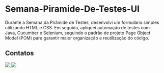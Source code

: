 # Semana-Piramide-De-Testes-UI

Durante a Semana da Pirâmide de Testes, desenvolvi um formulário simples utilizando HTML e CSS. Em seguida, apliquei automação de testes com Java, Cucumber e Selenium, seguindo o padrão de projeto Page Object Model (POM) para garantir maior organização e reutilização do código.

## Contatos

<a href="https://www.linkedin.com/in/larissa-flausino-49a942213/">
    <img src="https://img.shields.io/badge/linkedin-%230077B5.svg?style=for-the-badge&logo=linkedin&logoColor=white" />
     <a href = "mailto:larissaflausino05@gmail.com"><img src="https://img.shields.io/badge/-Gmail-%23333?style=for-the-badge&logo=gmail&logoColor=white" target="_blank">
  </a>
